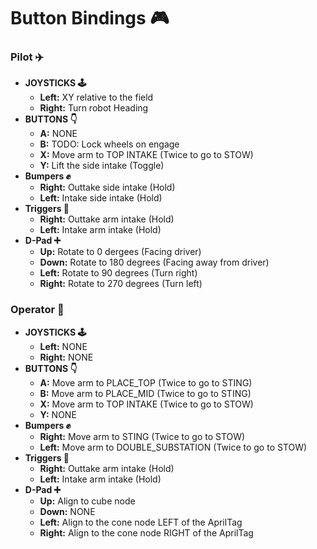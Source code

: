 # Button Bindings 🎮

### Pilot ✈️
 - **JOYSTICKS 🕹️**
   - **Left:** XY relative to the field
   - **Right:** Turn robot Heading
 - **BUTTONS 👇**
   - **A:** NONE
   - **B:** TODO: Lock wheels on engage
   - **X:** Move arm to TOP INTAKE (Twice to go to STOW)
   - **Y:**  Lift the side intake (Toggle)
 - **Bumpers ✊**
   - **Right:** Outtake side intake (Hold)
   - **Left:** Intake side intake (Hold)
 - **Triggers 🔫**
   - **Right:** Outtake arm intake (Hold)
   - **Left:** Intake arm intake (Hold)
 - **D-Pad ➕**
   - **Up:** Rotate to 0 dergees (Facing driver)
   - **Down:** Rotate to 180 degrees (Facing away from driver)
   - **Left:** Rotate to 90 degrees (Turn right)
   - **Right:** Rotate to 270 degrees (Turn left)

### Operator 🙉
 - **JOYSTICKS 🕹️**
   - **Left:** NONE
   - **Right:** NONE
 - **BUTTONS 👇**
   - **A:** Move arm to PLACE_TOP (Twice to go to STING)
   - **B:** Move arm to PLACE_MID (Twice to go to STING)
   - **X:** Move arm to TOP INTAKE (Twice to go to STOW)
   - **Y:** NONE
 - **Bumpers ✊**
   - **Right:** Move arm to STING (Twice to go to STOW)
   - **Left:** Move arm to DOUBLE_SUBSTATION (Twice to go to STOW)
 - **Triggers 🔫**
   - **Right:** Outtake arm intake (Hold)
   - **Left:** Intake arm intake (Hold)
 - **D-Pad ➕**
   - **Up:** Align to cube node
   - **Down:** NONE
   - **Left:** Align to the cone node LEFT of the AprilTag
   - **Right:** Align to the cone node RIGHT of the AprilTag 